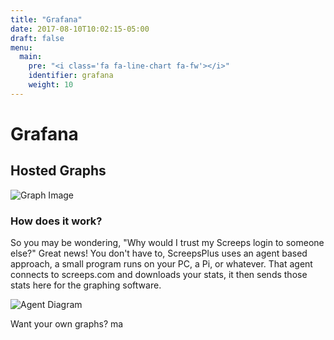 ```yaml
---
title: "Grafana"
date: 2017-08-10T10:02:15-05:00
draft: false
menu:
  main:
    pre: "<i class='fa fa-line-chart fa-fw'></i>"
    identifier: grafana
    weight: 10
---
```


# Grafana
## Hosted Graphs

![Graph Image](/images/graphs.png)

### How does it work?
So you may be wondering, "Why would I trust my Screeps login to someone else?" 
Great news! You don't have to, ScreepsPlus uses an agent based approach, 
a small program runs on your PC, a Pi, or whatever. That agent connects to
screeps.com and downloads your stats, it then sends those stats here for the graphing software.

![Agent Diagram](/images/Diagram1.png)


Want your own graphs?
ma